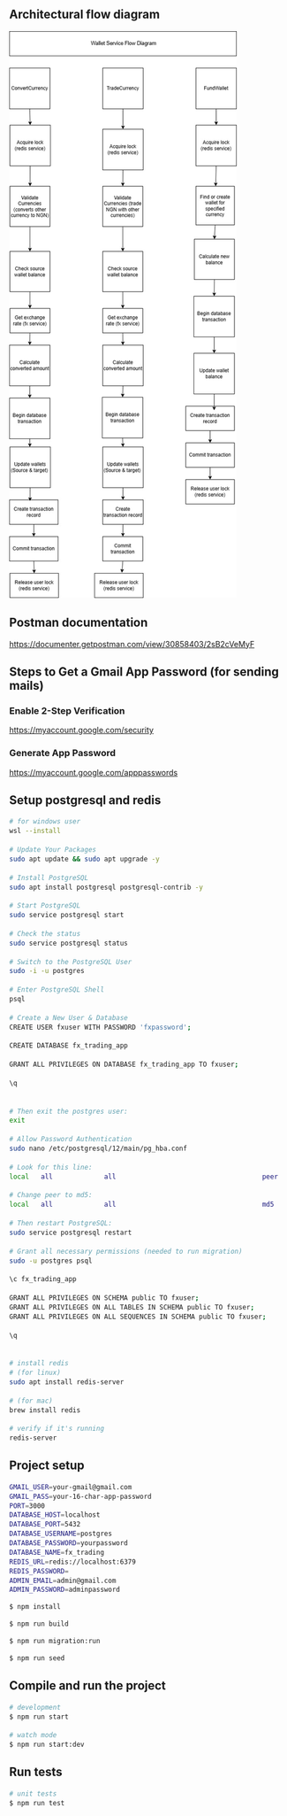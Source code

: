 ## Architectural flow diagram
![Architectural flow diagram](https://github.com/henry-mbamalu/fx-trading-app/blob/master/FX-trading-app.jpg?raw=true)

## Postman documentation
https://documenter.getpostman.com/view/30858403/2sB2cVeMyF

## Steps to Get a Gmail App Password (for sending mails)

### Enable 2-Step Verification
https://myaccount.google.com/security

### Generate App Password
https://myaccount.google.com/apppasswords

## Setup postgresql and redis
```bash
# for windows user 
wsl --install

# Update Your Packages
sudo apt update && sudo apt upgrade -y

# Install PostgreSQL
sudo apt install postgresql postgresql-contrib -y

# Start PostgreSQL
sudo service postgresql start

# Check the status
sudo service postgresql status

# Switch to the PostgreSQL User
sudo -i -u postgres

# Enter PostgreSQL Shell
psql

# Create a New User & Database
CREATE USER fxuser WITH PASSWORD 'fxpassword';

CREATE DATABASE fx_trading_app

GRANT ALL PRIVILEGES ON DATABASE fx_trading_app TO fxuser;

\q


# Then exit the postgres user:
exit

# Allow Password Authentication 
sudo nano /etc/postgresql/12/main/pg_hba.conf

# Look for this line:
local   all             all                                     peer

# Change peer to md5:
local   all             all                                     md5

# Then restart PostgreSQL:
sudo service postgresql restart

# Grant all necessary permissions (needed to run migration)
sudo -u postgres psql

\c fx_trading_app

GRANT ALL PRIVILEGES ON SCHEMA public TO fxuser;
GRANT ALL PRIVILEGES ON ALL TABLES IN SCHEMA public TO fxuser;
GRANT ALL PRIVILEGES ON ALL SEQUENCES IN SCHEMA public TO fxuser;

\q


# install redis
# (for linux)
sudo apt install redis-server 

# (for mac)
brew install redis 

# verify if it's running
redis-server


```

## Project setup

```bash
GMAIL_USER=your-gmail@gmail.com
GMAIL_PASS=your-16-char-app-password
PORT=3000
DATABASE_HOST=localhost
DATABASE_PORT=5432
DATABASE_USERNAME=postgres
DATABASE_PASSWORD=yourpassword
DATABASE_NAME=fx_trading
REDIS_URL=redis://localhost:6379
REDIS_PASSWORD=
ADMIN_EMAIL=admin@gmail.com
ADMIN_PASSWORD=adminpassword

```

```bash
$ npm install
```
```bash
$ npm run build
```
```bash
$ npm run migration:run
```
```bash
$ npm run seed
```
## Compile and run the project

```bash
# development
$ npm run start

# watch mode
$ npm run start:dev

```

## Run tests

```bash
# unit tests
$ npm run test
